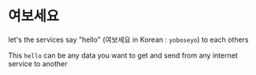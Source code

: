 # 여보세요

let's the services say "hello" (여보세요 in Korean : `yoboseyo`) to each others

This `hello` can be any data you want to get and send from any internet service to another
